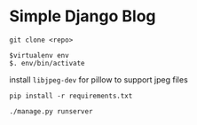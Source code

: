 Simple Django Blog
==================

```
git clone <repo>
```

```
$virtualenv env
$. env/bin/activate
```

install `libjpeg-dev` for pillow to support jpeg files

```
pip install -r requirements.txt
```

```
./manage.py runserver
```

